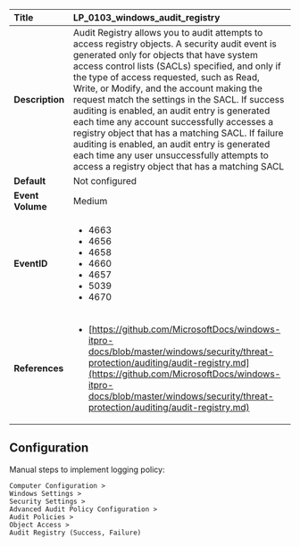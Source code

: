 | Title            | LP_0103_windows_audit_registry                                                                     |
|:-----------------|:--------------------------------------------------------------------------------|
| **Description**  | Audit Registry allows you to audit attempts to access registry objects.  A security audit event is generated only for objects that have system access  control lists (SACLs) specified, and only if the type of access requested, such  as Read, Write, or Modify, and the account making the request match the  settings in the SACL. If success auditing is enabled, an audit entry is generated each time any account  successfully accesses a registry object that has a matching SACL. If failure auditing  is enabled, an audit entry is generated each time any user unsuccessfully attempts  to access a registry object that has a matching SACL                                                               |
| **Default**      | Not configured                                                                   |
| **Event Volume** | Medium                                                                    |
| **EventID**      | <ul><li>4663</li><li>4656</li><li>4658</li><li>4660</li><li>4657</li><li>5039</li><li>4670</li></ul>         |
| **References**   | <ul><li>[https://github.com/MicrosoftDocs/windows-itpro-docs/blob/master/windows/security/threat-protection/auditing/audit-registry.md](https://github.com/MicrosoftDocs/windows-itpro-docs/blob/master/windows/security/threat-protection/auditing/audit-registry.md)</li></ul> |



## Configuration

Manual steps to implement logging policy:

```
Computer Configuration >
Windows Settings >
Security Settings >
Advanced Audit Policy Configuration >
Audit Policies >
Object Access >
Audit Registry (Success, Failure)
```


